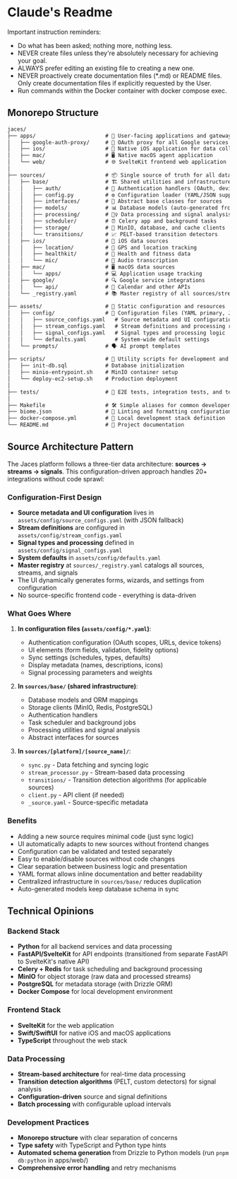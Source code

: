 # Claude's Readme

Important instruction reminders:

- Do what has been asked; nothing more, nothing less.
- NEVER create files unless they're absolutely necessary for achieving your goal.
- ALWAYS prefer editing an existing file to creating a new one.
- NEVER proactively create documentation files (*.md) or README files. Only create documentation files if explicitly requested by the User.
- Run commands within the Docker container with docker compose exec.

## Monorepo Structure

``` txt
jaces/
├── apps/                      # 📱 User-facing applications and gateways
│   ├── google-auth-proxy/     # 🔐 OAuth proxy for all Google services (deployed separately)
│   ├── ios/                   # 🍎 Native iOS application for data collection
│   ├── mac/                   # 🖥️ Native macOS agent application
│   └── web/                   # 🌐 SvelteKit frontend web application
│
├── sources/                   # 📦 Single source of truth for all data pipeline logic
│   ├── base/                  # 🏗️ Shared utilities and infrastructure (formerly services/)
│   │   ├── auth/              # 🔐 Authentication handlers (OAuth, device tokens)
│   │   ├── config.py          # ⚙️ Configuration loader (YAML/JSON support)
│   │   ├── interfaces/        # 📝 Abstract base classes for sources
│   │   ├── models/            # 📊 Database models (auto-generated from Drizzle)
│   │   ├── processing/        # 🏃‍♀️ Data processing and signal analysis
│   │   ├── scheduler/         # ⏰ Celery app and background tasks
│   │   ├── storage/           # 💾 MinIO, database, and cache clients
│   │   └── transitions/       # 📈 PELT-based transition detectors
│   ├── ios/                   # 🍎 iOS data sources
│   │   ├── location/          # 📍 GPS and location tracking
│   │   ├── healthkit/         # 🏃 Health and fitness data
│   │   └── mic/               # 🎤 Audio transcription
│   ├── mac/                   # 🖥️ macOS data sources
│   │   └── apps/              # 💻 Application usage tracking
│   ├── google/                # 🔍 Google service integrations
│   │   └── api/               # 📅 Calendar and other APIs
│   └── _registry.yaml         # 📚 Master registry of all sources/streams/signals
│
├── assets/                    # 🎨 Static configuration and resources
│   ├── config/                # 🔩 Configuration files (YAML primary, JSON fallback)
│   │   ├── source_configs.yaml   # Source metadata and UI configuration
│   │   ├── stream_configs.yaml   # Stream definitions and processing rules
│   │   ├── signal_configs.yaml   # Signal types and processing logic
│   │   └── defaults.yaml         # System-wide default settings
│   └── prompts/               # 🗣️ AI prompt templates
│
├── scripts/                   # 📜 Utility scripts for development and operations
│   ├── init-db.sql            # Database initialization
│   ├── minio-entrypoint.sh    # MinIO container setup
│   └── deploy-ec2-setup.sh    # Production deployment
│
├── tests/                     # 🧪 E2E tests, integration tests, and test data
│
├── Makefile                   # 🛠️ Simple aliases for common developer commands
├── biome.json                 # 💅 Linting and formatting configuration
├── docker-compose.yml         # 🚀 Local development stack definition
└── README.md                  # 📖 Project documentation
```

## Source Architecture Pattern

The Jaces platform follows a three-tier data architecture: **sources → streams → signals**. This configuration-driven approach handles 20+ integrations without code sprawl:

### Configuration-First Design

- **Source metadata and UI configuration** lives in `assets/config/source_configs.yaml` (with JSON fallback)
- **Stream definitions** are configured in `assets/config/stream_configs.yaml`
- **Signal types and processing** defined in `assets/config/signal_configs.yaml`
- **System defaults** in `assets/config/defaults.yaml`
- **Master registry** at `sources/_registry.yaml` catalogs all sources, streams, and signals
- The UI dynamically generates forms, wizards, and settings from configuration
- No source-specific frontend code - everything is data-driven

### What Goes Where

1. **In configuration files (`assets/config/*.yaml`)**:
   - Authentication configuration (OAuth scopes, URLs, device tokens)
   - UI elements (form fields, validation, fidelity options)
   - Sync settings (schedules, types, defaults)
   - Display metadata (names, descriptions, icons)
   - Signal processing parameters and weights

2. **In `sources/base/` (shared infrastructure)**:
   - Database models and ORM mappings
   - Storage clients (MinIO, Redis, PostgreSQL)
   - Authentication handlers
   - Task scheduler and background jobs
   - Processing utilities and signal analysis
   - Abstract interfaces for sources

3. **In `sources/[platform]/[source_name]/`**:
   - `sync.py` - Data fetching and syncing logic
   - `stream_processor.py` - Stream-based data processing
   - `transitions/` - Transition detection algorithms (for applicable sources)
   - `client.py` - API client (if needed)
   - `_source.yaml` - Source-specific metadata

### Benefits

- Adding a new source requires minimal code (just sync logic)
- UI automatically adapts to new sources without frontend changes
- Configuration can be validated and tested separately
- Easy to enable/disable sources without code changes
- Clear separation between business logic and presentation
- YAML format allows inline documentation and better readability
- Centralized infrastructure in `sources/base/` reduces duplication
- Auto-generated models keep database schema in sync

## Technical Opinions

### Backend Stack

- **Python** for all backend services and data processing
- **FastAPI/SvelteKit** for API endpoints (transitioned from separate FastAPI to SvelteKit's native API)
- **Celery + Redis** for task scheduling and background processing
- **MinIO** for object storage (raw data and processed streams)
- **PostgreSQL** for metadata storage (with Drizzle ORM)
- **Docker Compose** for local development environment

### Frontend Stack

- **SvelteKit** for the web application
- **Swift/SwiftUI** for native iOS and macOS applications
- **TypeScript** throughout the web stack

### Data Processing

- **Stream-based architecture** for real-time data processing
- **Transition detection algorithms** (PELT, custom detectors) for signal analysis
- **Configuration-driven** source and signal definitions
- **Batch processing** with configurable upload intervals

### Development Practices

- **Monorepo structure** with clear separation of concerns
- **Type safety** with TypeScript and Python type hints
- **Automated schema generation** from Drizzle to Python models (run `pnpm db:python` in apps/web/)
- **Comprehensive error handling** and retry mechanisms
